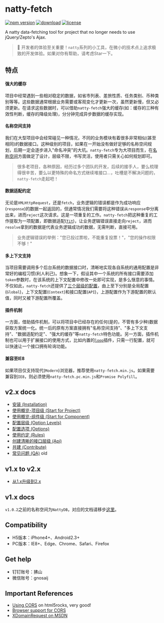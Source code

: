 # natty-fetch

[![npm version](https://img.shields.io/npm/v/natty-fetch.svg?style=flat)](https://www.npmjs.com/package/natty-fetch) [![download](https://img.shields.io/npm/dm/natty-fetch.svg?style=flat)](https://www.npmjs.com/package/natty-fetch) [![license](https://img.shields.io/badge/license-MIT-blue.svg?style=flat)](https://raw.githubusercontent.com/jias/natty-fetch/master/LICENSE)

A natty data-fetching tool for project that no longer needs to use jQuery/Zepto's Ajax.

> 🍻 开发者的体验至关重要！`natty`系列的小工具，在微小的技术点上追求极致的开发体验。如果对你有帮助，请考虑Star一下。


## 特点

#### 强大的缓存

项目中经常遇到一些相对稳定的数据，如省市列表、差旅性质、任务类别、币种类别等等。这些数据通常根据业务需要或客观变化才更新一次，虽然更新慢，但又必须更新。在请求这些数据时，可以借助`natty-fetch`强大的缓存(如：缓存的三种有效性判断，缓存的降级处理)，分分钟完成异步数据的缓存实现。

#### 名称空间支持

我们在大型项目中会经常碰见一种情况，不同的业务模块有着很多非常相似(甚至相同)的数据接口。这种级别的项目，如果在一开始没有做好足够的名称空间规划，后期一定会逐步进入"命名冲突"的大坑。`natty-fetch`专为大项目而生，在[名称空间](https://github.com/jias/natty-fetch/blob/master/docs/clear_api.md)方面做足了设计，层级不限，书写灵活，使用者只需关心如何规划即可。

> 很多老项目，各种原因，经历过多个团队的开发，后续的接手人，要么梳理得很辛苦，要么以更特殊的命名方式继续堆接口...，吐槽是不解决问题的，`natty-fetch`走起吧！

#### 数据适配约定

无论是`XMLHttpRequest`，还是`fetch`，业务逻辑的错误都是作为成功响应(`response`)的数据一起返回的，但通常情况我们需要将这种错误从`response`中分离出来，进而`reject`这次请求。这是一项重复的工作。`natty-fetch`把这种重复的工作提取为一项配置，即数据适配([`fit`](https://github.com/jias/natty-fetch/blob/master/docs/options.md#fit))，让业务逻辑错误直接走向`reject`，进而`resolve`拿到的数据是代表业务逻辑成功的数据，无需判断，直接可用。

> 业务逻辑错误的举例："您已投过票啦，不能重复投票！"，"您的操作权限不够！"

#### 多上下文支持

当项目需要调用多个后台系统的数据接口时，清晰地实现各自系统的通用配置是非常好的编程习惯(利人利己)。想象一下，假设其中一个系统的所有接口需要添加`token`参数时，在该系统的上下文配置中修改一处即可实现，是多么惬意的事情。不仅如此，`natty-fetch`还提供了[三个层级的配置](https://github.com/jias/natty-fetch/blob/master/docs/option_levels.md)，由上至下分别是全局配置(`Global`)，上下文配置(`Context`)和接口配置(`API`)，上游配置作为下游配置的默认值，同时又被下游配置所覆盖。

#### 插件机制

一方面，借助插件机制，可以将项目中已经存在的任何(是的，不管有多少种)数据获取方案统一化。统一后的原有方案直接拥有"名称空间支持"、"多上下文支持"、"数据适配约定"、"强大的缓存"等`natty-fetch`特色功能。另一方面，插件机制也可以用于扩展接口的使用方式，比如内置的[`loop`](https://github.com/jias/natty-fetch/blob/master/docs/options.md#loop)插件，只需一行配置，就可以快速让一个接口拥有轮询功能。

#### 兼容至IE8

如果项目仅支持现代(`Modern`)浏览器，推荐使用`natty-fetch.min.js`。如果需要兼容到`IE8`，则必须使用`natty-fetch.pc.min.js`和`Promise Polyfill`。

## v2.x docs

* [安装 (Installation)](docs/install.md)
* [使用概览-项目级 (Start for Project)](docs/start_for_project.md)
* [使用概览-组件级 (Start for Component)](docs/start_for_component.md)
* [配置层级 (Option Levels)](docs/option_levels.md)
* [配置选项 (Options)](docs/options.md)
* [使用约定 (Rules)](docs/rules.md)
* [创建清晰的接口层级 (Api)](docs/clear_api.md)
* [共建 (Contribute)](docs/dev.md)
* [常见问题 (QA)](docs/questions.md) old

## v1.x to v2.x

* [从1.x升级到2.x](docs/from_v1_to_v2.md)

## v1.x docs

`v1.0.2`之前的名称空间为`NattyDB`，对应的文档请移步[这里](https://github.com/Jias/natty-fetch/tree/v1.0.2)。

## Compatibility

* H5版本：iPhone4+、Android2.3+
* PC版本：IE8+、Edge、Chrome、Safari、Firefox

## Get help

* 钉钉账号：拂山
* 微信账号：gnosaij


## Important References

* [Using CORS](http://www.html5rocks.com/en/tutorials/cors/) on html5rocks, very good!
* [Browser support for CORS](http://enable-cors.org/client.html)
* [XDomainRequest on MSDN](https://msdn.microsoft.com/en-us/library/cc288060(VS.85).aspx)